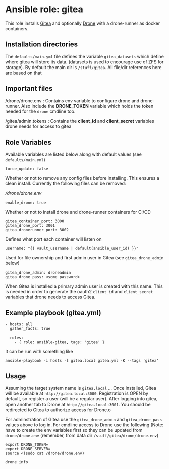 # Ansible role: gitea

This role installs [Gitea](https://gitea.io) and optionally [Drone](https://drone.io) with a drone-runner as docker containers.

## Installation directories

The `defaults/main.yml` file defines the variable `gitea_datasets` which define where gitea will store its data.  (datasets is used to encourage use of ZFS for storage).  By default the main dir is `/stuff/gitea`.  All file/dir references here are based on that

## Important files

/drone/drone.env
: Contains env variable to configure drone and drone-runner.  Also include the **DRONE_TOKEN** variable which holds the token needed for the `drone` cmdline too.

/gitea/admin.tokens
: Contains the **client_id** and **client_secret** variables drone needs for access to gitea

## Role Variables

Available variables are listed below along with default values (see `defaults/main.yml`)

    force_update: false

Whether or not to remove any config files before installing.  This ensures a clean install.  Currently the following files can be removed:

_/drone/drone.env_

    enable_drone: true

Whether or not to install drone and drone-runner containers for CI/CD

    gitea_container_port: 3000
    gitea_drone_port: 3001
    gitea_dronerunner_port: 3002

Defines what port each container will listen on

    username: "{{ vault_username | default(ansible_user_id) }}"

Used for file ownership and first admin user in Gitea (see `gitea_drone_admin` below)

    gitea_drone_admin: droneadmin
    gitea_drone_pass: <some password>

When Gitea is installed a primary admin user is created with this name.  This is needed in order to generate the oauth2 `client_id` and `client_secret` variables that drone needs to access Gitea.

## Example playbook (gitea.yml)

    - hosts: all
      gather_facts: true
    
      roles:
        - { role: ansible-gitea, tags: 'gitea' }

It can be run with something like

    ansible-playbook -i hosts -l gitea.local gitea.yml -K --tags 'gitea'

## Usage

Assuming the target system name is `gitea.local` ...  Once installed, Gitea will be available at `http://gitea.local:3000`.  Registration is OPEN by default, so register a user (will be a regular user).  After logging into gitea, open another tab to Drone at `http://gitea.local:3001`.  You should be redirected to Gitea to authorize access for Drone.o

For adminstration of Gitea use the `gitea_drone_admin` and `gitea_drone_pass` values above to log in.  For cmdline access to Drone use the following (Note: have to create the env variables first so they can be updated from `drone/drone.env` (remember, from data dir `/stuff/gitea/drone/drone.env`)

    export DRONE_TOKEN=
    export DRONE_SERVER=
    source <(sudo cat /drone/drone.env)

    drone info

